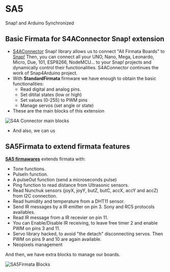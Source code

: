# SA5
Snap! and Arduino 5ynchronized

## Basic Firmata for S4AConnector Snap! extension

  - [S4AConnector](https://github.com/jguille2/snap_s4aConn) Snap! library allows us to connect "All Firmata Boards" to [Snap!](http://snap.berkeley.edu/)
  Then, you can connect all your UNO, Nano, Mega, Leonardo, Micro, Due, 101, ESP8266, NodeMCU... to your Snap! projects and dynamically control their functionalities.
  S4AConnector continues the work of Snap4Arduino project.
  - With **StandardFirmata** firmware we have enough to obtain the basic functionalities:
    - Read digital and analog pins.
    - Set ditital states (low or high)
    - Set values (0-255) to PWM pins
    - Manage servos (set angle or state)
  - These are the main blocks of this extension
  
![S4A Connector main blocks](https://github.com/jguille2/SA5/raw/master/images/s4a_blocks.png)

  - And also, we can us
## SA5Firmata to extend firmata features

**[SA5 firmawares](https://github.com/jguille2/SA5/blob/master/sa5firmata/SA5Firmata.md)** extends firmata with:

  - Tone functions.
  - PulseIn function.
  - A pulseOut function (send a microseconds pulse)
  - Ping function to read distance from Ultrasonic sensors.
  - Read Nunchuk sensors (joyX, joyY, butZ, butC, accX, accY and accZ) from I2C connection.
  - Read humidity and temperature from a DHT11 sensor.
  - Send IR messages by a IR emitter on pin 3. Sony and RC5 protocols availables.
  - Read IR message from a IR recevier on pin 11.
  - You can Enable/Disable IR receiving, to leave free timer 2 and enable PWM on pins 3 and 11.
  - Servo library hacked, to avoid "the detach" disconnecting servos. Then PWM on pins 9 and 10 are again available. 
  - Neopixels management

And then, we have extra blocks to manage our boards.

![SA5Firmata Blocks](https://github.com/jguille2/SA5/raw/master/images/sa5firmata_blocks.png)



